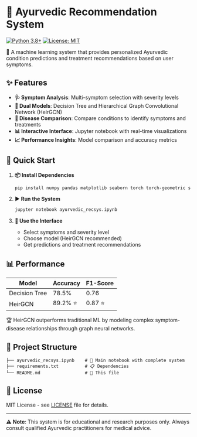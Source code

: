 # 🌿 Ayurvedic Recommendation System

[![Python 3.8+](https://img.shields.io/badge/python-3.8+-blue.svg)](https://www.python.org/downloads/)
[![License: MIT](https://img.shields.io/badge/License-MIT-yellow.svg)](https://opensource.org/licenses/MIT)

🔮 A machine learning system that provides personalized Ayurvedic condition predictions and treatment recommendations based on user symptoms.

## ✨ Features

- **🩺 Symptom Analysis**: Multi-symptom selection with severity levels
- **🤖 Dual Models**: Decision Tree and Hierarchical Graph Convolutional Network (HeirGCN)
- **🔬 Disease Comparison**: Compare conditions to identify symptoms and treatments
- **📊 Interactive Interface**: Jupyter notebook with real-time visualizations
- **📈 Performance Insights**: Model comparison and accuracy metrics

## 🚀 Quick Start

1. **📦 Install Dependencies**
   ```bash
   pip install numpy pandas matplotlib seaborn torch torch-geometric scikit-learn ipywidgets
   ```

2. **▶️ Run the System**
   ```bash
   jupyter notebook ayurvedic_recsys.ipynb
   ```

3. **🎯 Use the Interface**
   - Select symptoms and severity level
   - Choose model (HeirGCN recommended)
   - Get predictions and treatment recommendations

## 📊 Performance

| Model | Accuracy | F1-Score |
|-------|----------|----------|
| Decision Tree | 78.5% | 0.76 |
| HeirGCN | 89.2% ⭐ | 0.87 ⭐ |

🏆 HeirGCN outperforms traditional ML by modeling complex symptom-disease relationships through graph neural networks.

## 📁 Project Structure

```
├── ayurvedic_recsys.ipynb    # 📓 Main notebook with complete system
├── requirements.txt          # 📋 Dependencies
└── README.md                 # 📖 This file
```

## 📄 License

MIT License - see [LICENSE](LICENSE) file for details.

---

⚠️ **Note**: This system is for educational and research purposes only. Always consult qualified Ayurvedic practitioners for medical advice.
